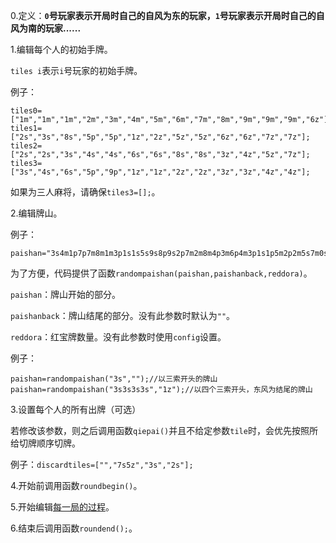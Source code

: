 0.定义：**`0`号玩家表示开局时自己的自风为东的玩家，`1`号玩家表示开局时自己的自风为南的玩家......**

1.编辑每个人的初始手牌。

`tiles i`表示`i`号玩家的初始手牌。

例子：
```
tiles0=["1m","1m","1m","2m","3m","4m","5m","6m","7m","8m","9m","9m","9m","6z"];
tiles1=["2s","3s","8s","5p","5p","1z","2z","5z","5z","6z","6z","7z","7z"];
tiles2=["2s","2s","3s","4s","4s","6s","6s","8s","8s","3z","4z","5z","7z"];  
tiles3=["3s","4s","6s","5p","9p","1z","1z","2z","2z","3z","3z","4z","4z"];
```
如果为三人麻将，请确保```tiles3=[];```。

2.编辑牌山。

例子：
```
paishan="3s4m1p7p7m8m1m3p1s1s5s9s8p9s2p7m2m8m4p3m6p4m3p1s1p5m2p2m5s7m0s3m4m6m8m6p0m4p7p1p8p3p1s1p2m3m7s3p7s9m2p8p4p6m9p6m9p7p7s8p6p4p6z9s9s7p9p6p7s5s2p5z6s3z4s2z0p7z8s1z2s4z5m";
```

为了方便，代码提供了函数```randompaishan(paishan,paishanback,reddora)```。

`paishan`：牌山开始的部分。

`paishanback`：牌山结尾的部分。没有此参数时默认为`""`。

`reddora`：红宝牌数量。没有此参数时使用`config`设置。

例子：
```
paishan=randompaishan("3s","");//以三索开头的牌山
paishan=randompaishan("3s3s3s3s","1z");//以四个三索开头，东风为结尾的牌山
```

3.设置每个人的所有出牌（可选）

若修改该参数，则之后调用函数`qiepai()`并且不给定参数`tile`时，会优先按照所给切牌顺序切牌。

例子：`discardtiles=["","7s5z","3s","2s"];`

4.开始前调用函数`roundbegin()`。

5.开始编辑[每一局的过程](./每一局所使用的函数（段位场部分）.md)。

6.结束后调用函数`roundend();`。